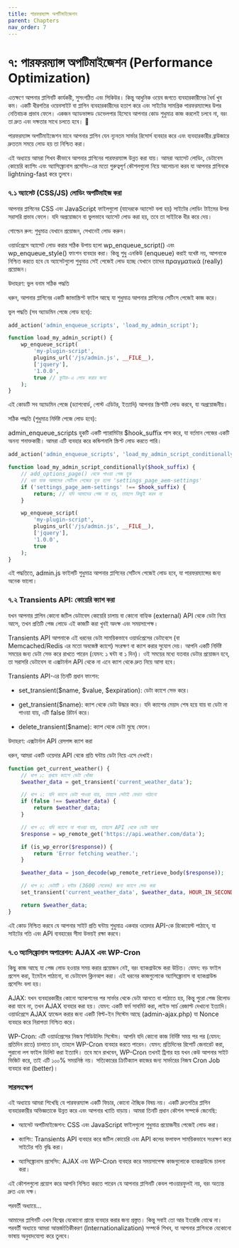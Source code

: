 ```yaml
---
title: পারফরম্যান্স অপটিমাইজেশন
parent: Chapters
nav_order: 7
---
```


# ৭: পারফরম্যান্স অপটিমাইজেশন (Performance Optimization)


এতক্ষণে আপনার প্লাগিনটি কার্যকরী, সুসংগঠিত এবং সিকিউর। কিন্তু আধুনিক ওয়েব জগতে ব্যবহারকারীদের ধৈর্য খুব কম। একটি ধীরগতির ওয়েবসাইট বা প্লাগিন ব্যবহারকারীদের হতাশ করে এবং সাইটের সামগ্রিক পারফরম্যান্সের উপর নেতিবাচক প্রভাব ফেলে। একজন অ্যাডভান্সড ডেভেলপার হিসেবে আপনার কোড শুধুমাত্র কাজ করলেই চলবে না, বরং তা দ্রুত এবং দক্ষতার সাথে চলতে হবে। 🚀

পারফরম্যান্স অপটিমাইজেশন মানে আপনার প্লাগিন যেন ন্যূনতম সার্ভার রিসোর্স ব্যবহার করে এবং ব্যবহারকারীর ব্রাউজারে দ্রুততম সময়ে লোড হয় তা নিশ্চিত করা।

এই অধ্যায়ে আমরা শিখব কীভাবে আপনার প্লাগিনের পারফরম্যান্স উন্নত করা যায়। আমরা অ্যাসেট লোডিং, ডেটাবেস কোয়েরি ক্যাশিং এবং অ্যাসিঙ্ক্রোনাস প্রসেসিং-এর মতো গুরুত্বপূর্ণ কৌশলগুলো নিয়ে আলোচনা করব যা আপনার প্লাগিনকে lightning-fast করে তুলবে।

### **৭.১ অ্যাসেট (CSS/JS) লোডিং অপটিমাইজ করা**

আপনার প্লাগিনের CSS এবং JavaScript ফাইলগুলো (যাদেরকে অ্যাসেট বলা হয়) সাইটের লোডিং টাইমের উপর সরাসরি প্রভাব ফেলে। যদি অপ্রয়োজনে বা ভুলভাবে অ্যাসেট লোড করা হয়, তবে তা সাইটকে ধীর করে দেয়।

গোল্ডেন রুল: শুধুমাত্র যেখানে প্রয়োজন, সেখানেই লোড করুন।

ওয়ার্ডপ্রেসে অ্যাসেট লোড করার সঠিক উপায় হলো wp\_enqueue\_script() এবং wp\_enqueue\_style() ফাংশন ব্যবহার করা। কিন্তু শুধু এনকিউ (enqueue) করাই যথেষ্ট নয়, আপনাকে নিশ্চিত করতে হবে যে অ্যাসেটগুলো শুধুমাত্র সেই পেজেই লোড হচ্ছে যেখানে তাদের πραγματικά (really) প্রয়োজন।

উদাহরণ: ভুল বনাম সঠিক পদ্ধতি

ধরুন, আপনার প্লাগিনের একটি জাভাস্ক্রিপ্ট ফাইল আছে যা শুধুমাত্র আপনার প্লাগিনের সেটিংস পেজেই কাজ করে।

ভুল পদ্ধতি (সব অ্যাডমিন পেজে লোড হবে):

```PHP
add_action('admin_enqueue_scripts', 'load_my_admin_script');

function load_my_admin_script() {
    wp_enqueue_script(
        'my-plugin-script',
        plugins_url('/js/admin.js', __FILE__),
        ['jquery'],
        '1.0.0',
        true // ফুটার-এ লোড করার জন্য
    );
}
```

এই কোডটি সব অ্যাডমিন পেজে (ড্যাশবোর্ড, পোস্ট এডিটর, ইত্যাদি) আপনার স্ক্রিপ্টটি লোড করবে, যা অপ্রয়োজনীয়।

সঠিক পদ্ধতি (শুধুমাত্র নির্দিষ্ট পেজে লোড হবে):

admin\_enqueue\_scripts হুকটি একটি প্যারামিটার $hook\_suffix পাস করে, যা বর্তমান পেজের একটি অনন্য শনাক্তকারী। আমরা এটি ব্যবহার করে কন্ডিশনালি স্ক্রিপ্ট লোড করতে পারি।

```PHP
add_action('admin_enqueue_scripts', 'load_my_admin_script_conditionally');

function load_my_admin_script_conditionally($hook_suffix) {
    // add_options_page() থেকে পাওয়া পেজ হুক
    // ধরা যাক আমাদের সেটিংস পেজের হুক হলো 'settings_page_aem-settings'
    if ('settings_page_aem-settings' !== $hook_suffix) {
        return; // যদি আমাদের পেজ না হয়, তাহলে কিছুই করব না
    }

    wp_enqueue_script(
        'my-plugin-script',
        plugins_url('/js/admin.js', __FILE__),
        ['jquery'],
        '1.0.0',
        true
    );
}
```

এই পদ্ধতিতে, admin.js ফাইলটি শুধুমাত্র আপনার প্লাগিনের সেটিংস পেজেই লোড হবে, যা পারফরম্যান্সের জন্য অনেক ভালো।

### **৭.২ Transients API: কোয়েরি ক্যাশ করা**

যখন আপনার প্লাগিন কোনো জটিল ডেটাবেস কোয়েরি চালায় বা কোনো বাহ্যিক (external) API থেকে ডেটা নিয়ে আসে, তখন প্রতিটি পেজ লোডে এই কাজটি করা খুবই অদক্ষ এবং সময়সাপেক্ষ।

Transients API আপনাকে এই ধরনের ডেটা সাময়িকভাবে ওয়ার্ডপ্রেসের ডেটাবেসে (বা Memcached/Redis এর মতো অবজেক্ট ক্যাশে) সংরক্ষণ বা ক্যাশ করার সুযোগ দেয়। আপনি একটি নির্দিষ্ট সময়ের জন্য ডেটা সেভ করে রাখতে পারেন (যেমন: ১ ঘন্টা বা ১ দিন)। ওই সময়ের মধ্যে যতবার ডেটার প্রয়োজন হবে, তা সরাসরি ডেটাবেস বা এক্সটার্নাল API থেকে না এনে ক্যাশ থেকে দ্রুত নিয়ে আসা হবে।

Transients API-এর তিনটি প্রধান ফাংশন:

*   set\_transient($name, $value, $expiration): ডেটা ক্যাশে সেভ করে।

*   get\_transient($name): ক্যাশ থেকে ডেটা উদ্ধার করে। যদি ক্যাশের মেয়াদ শেষ হয়ে যায় বা ডেটা না পাওয়া যায়, এটি false রিটার্ন করে।

*   delete\_transient($name): ক্যাশ থেকে ডেটা মুছে ফেলে।


উদাহরণ: এক্সটার্নাল API রেসপন্স ক্যাশ করা

ধরুন, আমরা একটি ওয়েদার API থেকে প্রতি ঘন্টায় ডেটা নিয়ে এসে দেখাই।

```PHP
function get_current_weather() {
    // ধাপ ১: প্রথমে ক্যাশে ডেটা খোঁজা
    $weather_data = get_transient('current_weather_data');

    // ধাপ ২: যদি ক্যাশে ডেটা পাওয়া যায়, তাহলে সেটাই ফেরত পাঠানো
    if (false !== $weather_data) {
        return $weather_data;
    }

    // ধাপ ৩: যদি ক্যাশে না পাওয়া যায়, তাহলে API থেকে ডেটা আনা
    $response = wp_remote_get('https://api.weather.com/data');

    if (is_wp_error($response)) {
        return 'Error fetching weather.';
    }

    $weather_data = json_decode(wp_remote_retrieve_body($response));

    // ধাপ ৪: ডেটাটি ১ ঘন্টার (3600 সেকেন্ড) জন্য ক্যাশে সেভ করা
    set_transient('current_weather_data', $weather_data, HOUR_IN_SECONDS);

    return $weather_data;
}
```

এই কোড নিশ্চিত করবে যে আপনার সাইট প্রতি ঘন্টায় শুধুমাত্র একবার ওয়েদার API-কে রিকোয়েস্ট পাঠাবে, যা সাইটের গতি এবং API ব্যবহারের সীমা উভয়ই রক্ষা করবে।

### **৭.৩ অ্যাসিঙ্ক্রোনাস অপারেশন: AJAX এবং WP-Cron**

কিছু কাজ আছে যা পেজ লোড হওয়ার সময় করার প্রয়োজন নেই, বরং ব্যাকগ্রাউন্ডে করা উচিত। যেমন: বড় ফাইল প্রসেস করা, ইমেইল পাঠানো, বা ডেটাবেস ক্লিনআপ করা। এই ধরনের কাজগুলোকে অ্যাসিঙ্ক্রোনাস বা ব্যাকগ্রাউন্ড প্রসেসিং বলা হয়।

AJAX: যখন ব্যবহারকারীর কোনো অ্যাকশনের পর সার্ভার থেকে ডেটা আনতে বা পাঠাতে হয়, কিন্তু পুরো পেজ রিলোড করা যাবে না, তখন AJAX ব্যবহার করা হয়। যেমন: একটি ফর্ম সাবমিট করা, লাইভ সার্চ রেজাল্ট দেখানো ইত্যাদি। ওয়ার্ডপ্রেসে AJAX হ্যান্ডেল করার জন্য একটি বিল্ট-ইন সিস্টেম আছে (admin-ajax.php) যা Nonce ব্যবহার করে নিরাপত্তা নিশ্চিত করে।

WP-Cron: এটি ওয়ার্ডপ্রেসের নিজস্ব শিডিউলিং সিস্টেম। আপনি যদি কোনো কাজ নির্দিষ্ট সময় পর পর (যেমন: প্রতিদিন রাতে) চালাতে চান, তাহলে WP-Cron ব্যবহার করতে পারেন। যেমন: প্রতিদিনের রিপোর্ট জেনারেট করা, পুরানো লগ ফাইল ডিলিট করা ইত্যাদি। তবে মনে রাখবেন, WP-Cron তখনই ট্রিগার হয় যখন কেউ আপনার সাইট ভিজিট করে, তাই এটি ১০০% সময়নিষ্ঠ নয়। সত্যিকারের ক্রিটিক্যাল কাজের জন্য সার্ভারের নিজস্ব Cron Job ব্যবহার করা (better)।

### সারসংক্ষেপ

এই অধ্যায়ে আমরা শিখেছি যে পারফরম্যান্স একটি ফিচার, কোনো ঐচ্ছিক বিষয় নয়। একটি দ্রুতগতির প্লাগিন ব্যবহারকারীর অভিজ্ঞতাকে উন্নত করে এবং আপনার খ্যাতি বাড়ায়। আমরা তিনটি প্রধান কৌশল সম্পর্কে জেনেছি:

*   অ্যাসেট অপটিমাইজেশন: CSS এবং JavaScript ফাইলগুলো শুধুমাত্র প্রয়োজনীয় পেজেই লোড করা।

*   ক্যাশিং: Transients API ব্যবহার করে জটিল কোয়েরি এবং API কলের ফলাফল সাময়িকভাবে সংরক্ষণ করে সাইটের গতি বৃদ্ধি করা।

*   অ্যাসিঙ্ক্রোনাস প্রসেসিং: AJAX এবং WP-Cron ব্যবহার করে সময়সাপেক্ষ কাজগুলোকে ব্যাকগ্রাউন্ডে চালনা করা।


এই কৌশলগুলো প্রয়োগ করে আপনি নিশ্চিত করতে পারেন যে আপনার প্লাগিনটি কেবল পাওয়ারফুলই নয়, বরং অত্যন্ত দ্রুত এবং দক্ষ।

পরবর্তী অধ্যায়ে...

আমাদের প্লাগিনটি এখন বিশ্বের যেকোনো প্রান্তে ব্যবহার করার জন্য প্রস্তুত। কিন্তু সবাই তো আর ইংরেজি বোঝে না। পরবর্তী অধ্যায়ে আমরা আন্তর্জাতিকীকরণ (Internationalization) সম্পর্কে শিখব, যা আপনার প্লাগিনকে যেকোনো ভাষায় অনুবাদযোগ্য করে তুলবে।